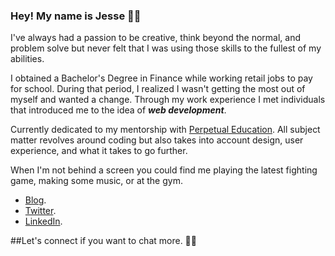 ### Hey! My name is **Jesse** 🕵🏼

I've always had a passion to be creative, think beyond the normal, and problem solve but never felt that I was using those skills to the fullest of my abilities.

I obtained a Bachelor's Degree in Finance while working retail jobs to pay for school. During that period, I realized I wasn't getting the most out of myself and wanted a change. Through my work experience I met individuals that introduced me to the idea of ***web development***.

Currently dedicated to my mentorship with [Perpetual Education](https://perpetual.education/). All subject matter revolves around coding but also takes into account design, user experience, and what it takes to go further.

When I'm not behind a screen you could find me playing the latest fighting game, making some music, or at the gym. 

- [Blog](https://jessedevs.substack.com/).
- [Twitter](https://twitter.com/jesse_Devs).
- [LinkedIn](https://www.linkedin.com/in/felix-jesser1223/).


##Let's connect if you want to chat more. 🤟🏼
